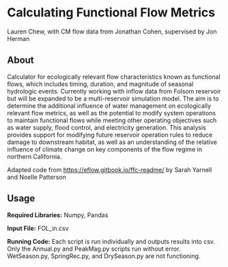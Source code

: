 # Calculating Functional Flow Metrics

Lauren Chew, with CM flow data from Jonathan Cohen, supervised by Jon Herman

## About
Calculator for ecologically relevant flow characteristics known as functional flows, which includes timing, duration, and magnitude of seasonal hydrologic events. Currently working with inflow data from Folsom reservoir but will be expanded to be  a multi-reservoir simulation model. The aim is to determine the additional influence of water management on ecologically relevant flow metrics, as well as the potential to modify system operations to maintain functional flows while meeting other operating objectives such as water supply, flood control, and electricity generation. This analysis provides support for modifying future reservoir operation rules to reduce damage to downstream habitat, as well as an understanding of the relative influence of climate change on key components of the flow regime in northern California.

Adapted code from https://eflow.gitbook.io/ffc-readme/ by Sarah Yarnell and Noelle Patterson

## Usage

**Required Libraries:** Numpy, Pandas

**Input File:** FOL_in.csv

**Running Code:** Each script is run individually and outputs results into csv. Only the Annual.py and PeakMag.py scripts run without error. WetSeason.py, SpringRec.py, and DrySeason.py are not functioning.
